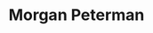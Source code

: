 ---
avatar: /images/people/morgan.jpg
avatar_small: /images/people/morgan_small.jpg
bio: A colleague of Alex's at Red Hat. He's a Technical Account Manager working on
  Openshift and has an extensive RH based homelab...
homepage: null
instagram: null
linkedin: null
title: Morgan Peterman
twitter: null
type: guest
username: morgan
youtube: null
---